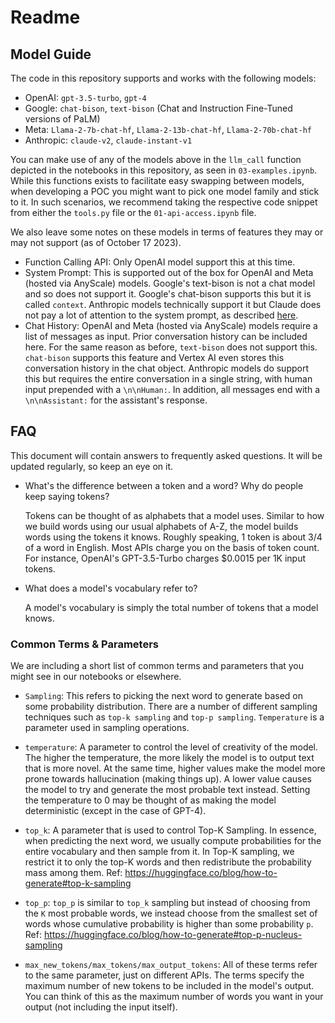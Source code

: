 # Readme

## Model Guide

The code in this repository supports and works with the following models:

* OpenAI: `gpt-3.5-turbo`, `gpt-4`
* Google: `chat-bison`, `text-bison` (Chat and Instruction Fine-Tuned versions of PaLM)
* Meta: `Llama-2-7b-chat-hf`, `Llama-2-13b-chat-hf`, `Llama-2-70b-chat-hf`
* Anthropic: `claude-v2`, `claude-instant-v1`

You can make use of any of the models above in the `llm_call` function depicted in the notebooks in this repository, as seen in `03-examples.ipynb`. While this functions exists to facilitate easy swapping between models, when developing a POC you might want to pick one model family and stick to it. In such scenarios, we recommend taking the respective code snippet from either the `tools.py` file or the `01-api-access.ipynb` file. 

We also leave some notes on these models in terms of features they may or may not support (as of October 17 2023).

* Function Calling API: Only OpenAI model support this at this time.
* System Prompt: This is supported out of the box for OpenAI and Meta (hosted via AnyScale) models. Google's text-bison is not a chat model and so does not support it. Google's chat-bison supports this but it is called `context`. Anthropic models technically support it but Claude does not pay a lot of attention to the system prompt, as described [here](https://docs.anthropic.com/claude/docs/constructing-a-prompt#system-prompt-optional).
* Chat History: OpenAI and Meta (hosted via AnyScale) models require a list of messages as input. Prior conversation history can be included here. For the same reason as before, `text-bison` does not support this. `chat-bison` supports this feature and Vertex AI even stores this conversation history in the chat object. Anthropic models do support this but requires the entire conversation in a single string, with human input prepended with a `\n\nHuman:`. In addition, all messages end with a `\n\nAssistant:` for the assistant's response.

## FAQ
This document will contain answers to frequently asked questions. It will be updated regularly, so keep an eye on it.

* What's the difference between a token and a word? Why do people keep saying tokens?

    Tokens can be thought of as alphabets that a model uses. Similar to how we build words using our usual alphabets of A-Z, the model builds words using the tokens it knows. Roughly speaking, 1 token is about 3/4 of a word in English. Most APIs charge you on the basis of token count. For instance, OpenAI's GPT-3.5-Turbo charges $0.0015 per 1K input tokens.

* What does a model's vocabulary refer to?

    A model's vocabulary is simply the total number of tokens that a model knows. 

### Common Terms & Parameters

We are including a short list of common terms and parameters that you might see in our notebooks or elsewhere. 

* `Sampling`: This refers to picking the next word to generate based on some probability distribution. There are a number of different sampling techniques such as `top-k sampling` and `top-p sampling`. `Temperature` is a parameter used in sampling operations. 

* `temperature`: A parameter to control the level of creativity of the model. The higher the temperature, the more likely the model is to output text that is more novel. At the same time, higher values make the model more prone towards hallucination (making things up). A lower value causes the model to try and generate the most probable text instead. Setting the temperature to 0 may be thought of as making the model deterministic (except in the case of GPT-4).

* `top_k`: A parameter that is used to control Top-K Sampling. In essence, when predicting the next word, we usually compute probabilities for the entire vocabulary and then sample from it. In Top-K sampling, we restrict it to only the top-K words and then redistribute the probability mass among them. Ref: https://huggingface.co/blog/how-to-generate#top-k-sampling

* `top_p`: `top_p` is similar to `top_k` sampling but instead of choosing from the `K` most probable words, we instead choose from the smallest set of words whose cumulative probability is higher than some probability `p`. Ref: https://huggingface.co/blog/how-to-generate#top-p-nucleus-sampling

* `max_new_tokens/max_tokens/max_output_tokens`: All of these terms refer to the same parameter, just on different APIs. The terms specify the maximum number of new tokens to be included in the model's output. You can think of this as the maximum number of words you want in your output (not including the input itself).